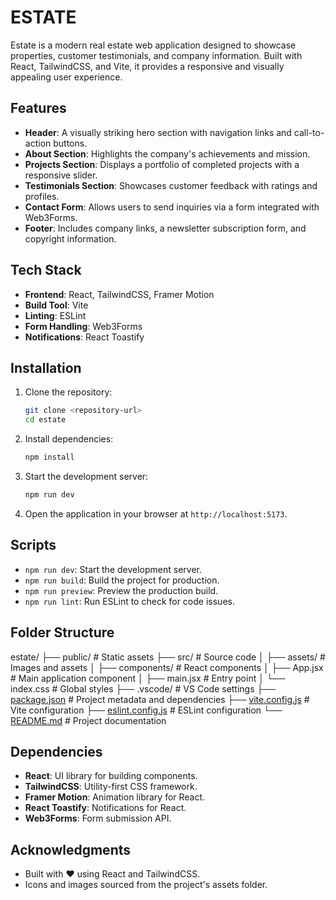 # ESTATE

Estate is a modern real estate web application designed to showcase properties, customer testimonials, and company information. Built with React, TailwindCSS, and Vite, it provides a responsive and visually appealing user experience.

## Features

- **Header**: A visually striking hero section with navigation links and call-to-action buttons.
- **About Section**: Highlights the company's achievements and mission.
- **Projects Section**: Displays a portfolio of completed projects with a responsive slider.
- **Testimonials Section**: Showcases customer feedback with ratings and profiles.
- **Contact Form**: Allows users to send inquiries via a form integrated with Web3Forms.
- **Footer**: Includes company links, a newsletter subscription form, and copyright information.

## Tech Stack

- **Frontend**: React, TailwindCSS, Framer Motion
- **Build Tool**: Vite
- **Linting**: ESLint
- **Form Handling**: Web3Forms
- **Notifications**: React Toastify

## Installation

1. Clone the repository:
   ```bash
   git clone <repository-url>
   cd estate

2. Install dependencies:
   ```bash
   npm install

3. Start the development server:
   ```bash
   npm run dev

4. Open the application in your browser at `http://localhost:5173`.

## Scripts

- `npm run dev`: Start the development server.
- `npm run build`: Build the project for production.
- `npm run preview`: Preview the production build.
- `npm run lint`: Run ESLint to check for code issues.

## Folder Structure
estate/
├── public/               # Static assets
├── src/                  # Source code
│   ├── assets/           # Images and assets
│   ├── components/       # React components
│   ├── App.jsx           # Main application component
│   ├── main.jsx          # Entry point
│   └── index.css         # Global styles
├── .vscode/              # VS Code settings
├── [package.json](http://_vscodecontentref_/0)          # Project metadata and dependencies
├── [vite.config.js](http://_vscodecontentref_/1)        # Vite configuration
├── [eslint.config.js](http://_vscodecontentref_/2)      # ESLint configuration
└── [README.md](http://_vscodecontentref_/3)             # Project documentation

## Dependencies

- **React**: UI library for building components.
- **TailwindCSS**: Utility-first CSS framework.
- **Framer Motion**: Animation library for React.
- **React Toastify**: Notifications for React.
- **Web3Forms**: Form submission API.

## Acknowledgments

- Built with ❤️ using React and TailwindCSS.
- Icons and images sourced from the project's assets folder.